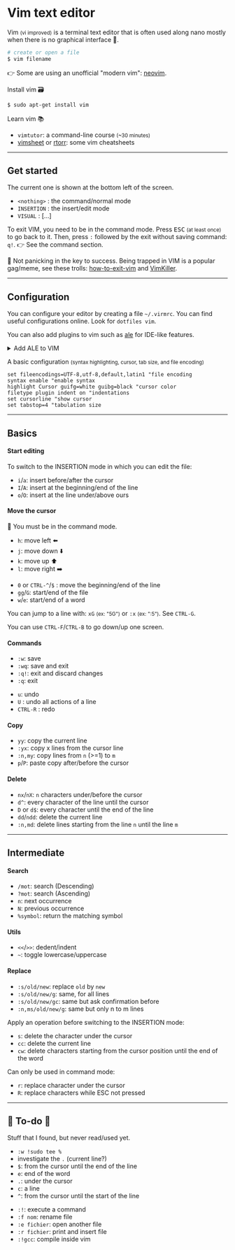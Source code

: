 # Vim text editor

<div class="row row-cols-md-2"><div>

Vim <small>(vi improved)</small> is a terminal text editor that is often used along nano mostly when there is no graphical interface 🐉.

```bash
# create or open a file
$ vim filename
```

👉 Some are using an unofficial "modern vim": [neovim](https://neovim.io/).
</div><div>

Install vim 🗃️

```bash
$ sudo apt-get install vim
```

Learn vim 📚

* `vimtutor`: a command-line course <small>(~30 minutes)</small>
* [vimsheet](https://vimsheet.com/) or [rtorr](https://vim.rtorr.com/): some vim cheatsheets
</div></div>

<hr class="sep-both">

## Get started

<div class="row row-cols-md-2"><div>

The current one is shown at the bottom left of the screen.

* `<nothing>` : the command/normal mode
* `INSERTION` : the insert/edit mode
* `VISUAL` : [...]
</div><div>

To exit VIM, you need to be in the command mode. Press <kbd>ESC</kbd> <small>(at least once)</small> to go back to it. Then, press `:` followed by the exit without saving command: `q!`. 👉 See the command section.

🦄 Not panicking in the key to success. Being trapped in VIM is a popular gag/meme, see these trolls: [how-to-exit-vim](https://github.com/hakluke/how-to-exit-vim) and [VimKiller](https://github.com/caseykneale/VIMKiller).
</div></div>

<hr class="sep-both">

## Configuration

<div class="row row-cols-md-2"><div>

You can configure your editor by creating a file `~/.virmrc`. You can find useful configurations online. Look for `dotfiles vim`.

You can also add plugins to vim such as [ale](https://github.com/dense-analysis/ale) for IDE-like features.

<details class="details-n">
<summary>Add ALE to VIM</summary>

```bash
mkdir -p ~/.vim/pack/git-plugins/start
git clone --depth 1 https://github.com/dense-analysis/ale.git ~/.vim/pack/git-plugins/start/ale
```

* [viniciusgerevini](https://github.com/viniciusgerevini/dotfiles/blob/master/vim/.vimrc) dotfile
* `sudo apt-get install vim-runtime`
* `sudo apt-get install vim-gui-common`

Using CTRL+P, you got autocompletion.
</details>
</div><div>

A basic configuration <small>(syntax highlighting, cursor, tab size, and file encoding)</small>

```text
set fileencodings=UTF-8,utf-8,default,latin1 "file encoding
syntax enable "enable syntax
highlight Cursor guifg=white guibg=black "cursor color
filetype plugin indent on "indentations
set cursorline "show cursor
set tabstop=4 "tabulation size
```
</div></div>

<hr class="sep-both">

## Basics

<div class="row row-cols-md-2"><div>

#### Start editing

To switch to the INSERTION mode in which you can edit the file:

* `i`/`a`: insert before/after the cursor
* `I`/`A`: insert at the beginning/end of the line
* `o`/`O`: insert at the line under/above ours

#### Move the cursor

🎯 You must be in the command mode.

<div class="row row-cols-md-2"><div>

* `h`: move left ⬅️
* `j`: move down ⬇️
* `k`: move up ⬆️
* `l`: move right ➡️
</div><div>

* `0` or `CTRL-^`/`$` : move the beginning/end of the line
* `gg`/`G`: start/end of the file
* `w`/`e`: start/end of a word
</div></div>

You can jump to a line with: `xG` <small>(ex: "5G")</small> or `:x` <small>(ex: ":5")</small>. See `CTRL-G`.

You can use `CTRL-F`/`CTRL-B` to go down/up one screen.
</div><div>

#### Commands

<div class="row row-cols-md-2"><div>

* `:w`: save
* `:wq`: save and exit
* `:q!`: exit and discard changes
* `:q`: exit
</div><div>

* `u`: undo
* `U` : undo all actions of a line
* `CTRL-R` : redo
</div></div>

#### Copy

* `yy`: copy the current line
* `:yx`: copy x lines from the cursor line
* `:n,my`: copy lines from `n` (>=1) to `m`
* `p`/`P`: paste copy after/before the cursor

#### Delete

* `nx`/`nX`: `n` characters under/before the cursor
* `d^`: every character of the line until the cursor
* `D` or `d$`: every character until the end of the line
* `dd`/`ndd`: delete the current line
* `:n,md`: delete lines starting from the line `n` until the line `m`

</div></div>

<hr class="sep-both">

## Intermediate

<div class="row row-cols-md-2"><div>

#### Search

* `/mot`: search (Descending)
* `?mot`: search (Ascending)
* `n`: next occurrence
* `N`: previous occurrence
* `%symbol`: return the matching symbol

#### Utils

* `<<`/`>>`: dedent/indent
* `~`: toggle lowercase/uppercase

</div><div>

#### Replace

* `:s/old/new`: replace `old` by `new`
* `:s/old/new/g`: same, for all lines
* `:s/old/new/gc`: same but ask confirmation before
* `:n,ms/old/new/g`: same but only n to m lines

Apply an operation before switching to the INSERTION mode:

* `s`: delete the character under the cursor
* `cc`: delete the current line
* `cw`: delete characters starting from the cursor position until the end of the word

Can only be used in command mode:

* `r`: replace character under the cursor
* `R`: replace characters while ESC not pressed
</div></div>

<hr class="sep-both">

## 👻 To-do 👻

Stuff that I found, but never read/used yet.

<div class="row row-cols-md-2"><div>

* `:w !sudo tee %`
* investigate the `.` (current line?)
* `$`: from the cursor until the end of the line
* `e`: end of the word
* `.`: under the cursor
* `c`: a line
* `^`: from the cursor until the start of the line
</div><div>

* `:!`: execute a command
* `:f nom`: rename file
* `:e fichier`: open another file
* `:r fichier`: print and insert file
* `:!gcc`:  compile inside vim
</div></div>